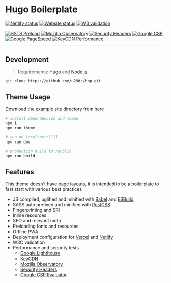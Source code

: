 # Hugo Boilerplate

[![Netlify status](https://img.shields.io/netlify/6f8ac45e-119f-4840-9f3a-f261bf4609c6?style=flat&colorA=000000&colorB=000000)](https://app.netlify.com/sites/hbp/deploys)
[![Website status](https://img.shields.io/website?url=https%3A%2F%2Fhbp.vercel.app?style=flat&colorA=000000&colorB=000000)](https://hbp.vercel.app)
[![W3 validation](https://img.shields.io/w3c-validation/html?targetUrl=https%3A%2F%2Fhbp.vercel.app?style=flat&colorA=000000&colorB=000000)](https://validator.w3.org/nu/?showsource=yes&showoutline=yes&showimagereport=yes&doc=https%3A%2F%2Fhbp.vercel.app)

[![HSTS Preload](https://img.shields.io/hsts/preload/hbp.vercel.app?style=flat&colorA=000000&colorB=000000)](https://hstspreload.org/?domain=hbp.vercel.app)
[![Mozilla Observatory](https://img.shields.io/mozilla-observatory/grade-score/hbp.vercel.app.svg?style=flat&colorA=000000&colorB=000000)](https://observatory.mozilla.org/analyze/hbp.vercel.app)
[![Security Headers](https://img.shields.io/security-headers?url=https%3A%2F%2Fhbp.vercel.app?style=flat&colorA=000000&colorB=000000)](https://securityheaders.com/?q=https%3A%2F%2Fhbp.vercel.app&followRedirects=on)
[![Google CSP](https://img.shields.io/badge/-Google%20CSP%20Evaluator-000000?style=flat&colorA=000000&colorB=000000)](https://csp-evaluator.withgoogle.com/?csp=http://hbp.vercel.app)
[![Google PageSpeed](https://img.shields.io/badge/-Google%20PageSpeed-000000?style=flat&colorA=000000&colorB=000000)](https://developers.google.com/speed/pagespeed/insights/?url=https%3A%2F%2Fhbp.vercel.app)
[![KeyCDN Performance](https://img.shields.io/badge/-KeyCDN%20Performance-000000?style=flat&colorA=000000&colorB=000000)](https://tools.keycdn.com/performance?url=https://hbp.vercel.app)

---

## Development

> Requirements: [Hugo](https://github.com/gohugoio/hugo/releases) and [Node.js](https://nodejs.org/en/download/current)

```bash
git clone https://github.com/u29dc/hbp.git
```

## Theme Usage

Download the [example site directory](example) from [here](https://downgit.github.io/#/home?url=https://github.com/u29dc/hbp/tree/master/example)

```bash
# install dependencies and theme
npm i
npm run theme

# run on localhost:1111
npm run dev

# production build to /public
npm run build
```

## Features

This theme doesn't have page layouts, it is intended to be a boilerplate to fast start with various best practices

-   JS compiled, uglified and minified with [Babel](https://gohugo.io/hugo-pipes/babel/) and [ESBuild](https://gohugo.io/hugo-pipes/js/)
-   SASS auto prefixed and minified with [PostCSS](https://gohugo.io/hugo-pipes/postcss/)
-   Fingerprinting and SRI
-   Inline resources
-   SEO and relevant meta
-   Preloading fonts and resources
-   Offline PWA
-   Deployment configuration for [Vercel](https://vercel.com) and [Netlify](https://netlify.com)
-   W3C validation
-   Performance and security tests
    -   [Google Lighthouse](https://developers.google.com/speed/pagespeed/insights)
    -   [KeyCDN](https://tools.keycdn.com/performance)
    -   [Mozilla Observatory](https://observatory.mozilla.org)
    -   [Security Headers](https://securityheaders.com)
    -   [Google CSP Evaluator](https://csp-evaluator.withgoogle.com)
